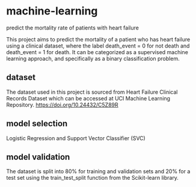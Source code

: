 # machine-learning
predict the mortality rate of patients with heart failure 

This project aims to predict the mortality of a patient who has heart failure using a clinical dataset, where the label death_event = 0 for not death and death_event = 1 for death. It can be categorized as a supervised machine learning approach, and specifically as a binary classification problem. 

## dataset
The dataset used in this project is sourced from Heart Failure Clinical Records Dataset which can be accessed at UCI Machine Learning Repository. 
https://doi.org/10.24432/C5Z89R

## model selection
Logistic Regression and Support Vector Classifier (SVC) 

## model validation
The dataset is split into 80% for training and validation sets and 20% for a test set using the train_test_split function from the Scikit-learn library. 
